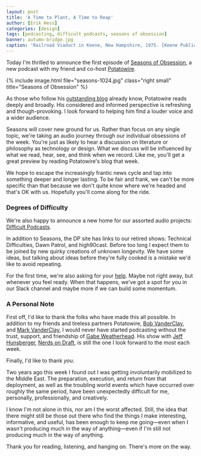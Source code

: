 ```yaml
---
layout: post
title: 'A Time to Plant, A Time to Reap'
author: [Erik Hess]
categories: [design]
tags: [podcasting, difficult podcasts, seasons of obsession]
banner: autumn-bridge.jpg
caption: 'Railroad Viaduct in Keene, New Hampshire, 1975. [Keene Public Library](https://flic.kr/p/8R2zpm)'
---
```


Today I'm thrilled to announce the first episode of [Seasons of Obsession](http://seasons.fm), a new podcast with my friend and co-host [Potatowire](http://twitter.com/potatowire).

{% include image.html file="seasons-1024.jpg" class="right small" title="Seasons of Obsession" %}

As those who follow his [outstanding blog](http://with.thegra.in) already know, Potatowire reads deeply and broadly. His considered and informed perspective is refreshing and though-provoking. I look forward to helping him find a louder voice and a wider audience.

Seasons will cover new ground for us. Rather than focus on any single topic, we're taking an audio journey through our individual obsessions of the week. You're just as likely to hear a discussion on literature or philosophy as technology or design. What we discuss will be influenced by what we read, hear, see, and think when we record. Like me, you'll get a great preview by reading Potatowire's blog that week. 

We hope to escape the increasingly frantic news cycle and tap into something deeper and longer lasting. To be fair and frank, we can't be more specific than that because we don't quite know where we're headed and that's OK with us. Hopefully you'll come along for the ride.

### Degrees of Difficulty

We're also happy to announce a new home for our assorted audio projects: [Difficult Podcasts](http://difficultpodcasts.fm). 

In addition to Seasons, the DP site has links to our retired shows: Technical Difficulties, Dawn Patrol, and high90cast. Before too long I expect them to be joined by new quirky creations of unknown longevity. We have some ideas, but talking about ideas before they're fully cooked is a mistake we'd like to avoid repeating.

For the first time, we're also asking for your [help](http://difficultpodcasts.fm/support). Maybe not right away, but whenever you feel ready. When that happens, we've got a spot for you in our Slack channel and maybe more if we can build some momentum.

### A Personal Note

First off, I'd like to thank the folks who have made this all possible. In addition to my friends and tireless partners Potatowire, [Bob VanderClay](http://twitter.com/takitapart), and [Mark VanderClay](http://twitter.com/djtaco), I would never have started podcasting without the trust, support, and friendship of [Gabe Weatherhead](http://macdrifter.com). His show with [Jeff Hunsberger](http://technologynotes.net/), [Nerds on Draft](http://www.nerdsondraft.com/), is still the one I look forward to the most each week. 

Finally, I'd like to thank *you*. 

Two years ago this week I found out I was getting involuntarily mobilized to the Middle East. The preparation, execution, and return from that deployment, as well as the troubling world events which have occurred over roughly the same period, have been unexpectedly difficult for me, personally, professionally, and creatively. 

I know I'm not alone in this, nor am I the worst affected. Still, the idea that there might still be those out there who find the things I make interesting, informative, and useful, has been enough to keep me going&mdash;even when I wasn't producing much in the way of anything&mdash;even if I'm still not producing much in the way of anything.

Thank you for reading, listening, and hanging on. There's more on the way.
